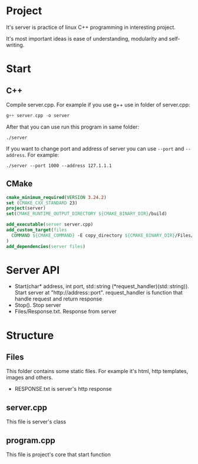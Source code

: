 # Project
It's server is practice of linux C++ programming in interesting project.

It's most important ideas is ease of understanding, modularity and self-writing.

# Start
## C++
Compile server.cpp. For example if you use g++ use in folder of server.cpp:
```c++
g++ server.cpp -o server
```
After that you can use run this program in same folder:
```
./server
```
If you want to change port and address of server you can use `--port` and `--address`. For example:
```
./server --port 1000 --address 127.1.1.1
```

## CMake


```cmake
cmake_minimum_required(VERSION 3.24.2)
set (CMAKE_CXX_STANDARD 23)
project(server)
set(CMAKE_RUNTIME_OUTPUT_DIRECTORY ${CMAKE_BINARY_DIR}/build)

add_executable(server server.cpp)
add_custom_target(files
  COMMAND ${CMAKE_COMMAND} -E copy_directory ${CMAKE_BINARY_DIR}/Files/ ${CMAKE_BINARY_DIR}/build/Files/
)
add_dependencies(server files)
```

# Server API
* Start(char* address, int port, std::string (*request_handler)(std::string)). Start server at "http://address::port". request_handler is function that handle request and return response
* Stop(). Stop server
* Files/Response.txt. Response from server

# Structure
## Files
This folder contains some static files. For example it's html, http templates, images and others. 
* RESPONSE.txt is server's http response

## server.cpp
This file is server's class

## program.cpp
This file is project's core that start function
